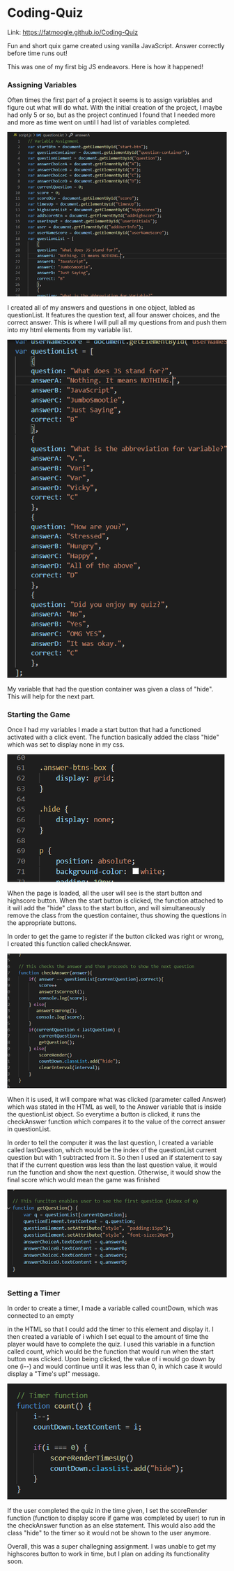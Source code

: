 # Coding-Quiz

Link: https://fatmoogle.github.io/Coding-Quiz

Fun and short quix game created using vanilla JavaScript. Answer correctly before time runs out!

This was one of my first big JS endeavors. Here is how it happened!

### Assigning Variables

Often times the first part of a project it seems is to assign variables and figure out what will do what. With the initial creation of the project, I maybe had only 5 or so, but as the project continued I found that I needed more and more as time went on until I had list of variables completed.

![](Assets/Images/variables.PNG)

I created all of my answers and questions in one object, labled as questionList. It features the question text, all four answer choices, and the correct answer. This is where I will pull all my questions from and push them into my html elements from my variable list.

![](Assets/Images/questionList.PNG)

My variable that had the question container was given a class of "hide". This will help for the next part.

### Starting the Game

Once I had my variables I made a start button that had a functioned activated with a click event. The function basically added the class "hide" which was set to display none in my css. 

![](Assets/Images/hideClass.PNG)

When the page is loaded, all the user will see is the start button and highscore button. When the start button is clicked, the function attached to it will add the "hide" class to the start button, and will simultaneously remove the class from the question container, thus showing the questions in the appropriate buttons. 

In order to get the game to register if the button clicked was right or wrong, I created this function called checkAnswer.

![](Assets/Images/checkAnswer.PNG)

When it is used, it will compare what was clicked (parameter called Answer) which was stated in the HTML as well, to the Answer variable that is inside the questionList object. So everytime a button is clicked, it runs the checkAnswer function which compares it to the value of the correct answer in questionList.

In order to tell the computer it was the last question, I created a variable called lastQuestion, which would be the index of the questionList current question but with 1 subtracted from it. So then I used an if statement to say that if the current question was less than the last question value, it would run the function and show the next question. Otherwise, it would show the final score which would mean the game was finished 

![](Assets/Images/getQuestion.PNG)


### Setting a Timer

In order to create a timer, I made a variable called countDown, which was connected to an empty <p> in the HTML so that I could add the timer to this element and display it. I then created a variable of i which I set equal to the amount of time the player would have to complete the quiz. I used this variable in a function called count, which would be the function that would run when the start button was clicked. Upon being clicked, the value of i would go down by one (i--) and would continue until it was less than 0, in which case it would display a "Time's up!" message. 

![](Assets/Images/timer.PNG)

If the user completed the quiz in the time given, I set the scoreRender function (function to display score if game was completed by user) to run in the checkAnswer function as an else statement. This would also add the class "hide" to the timer so it would not be shown to the user anymore. 

Overall, this was a super challegning assignment. I was unable to get my highscores button to work in time, but I plan on adding its functionality soon. 


